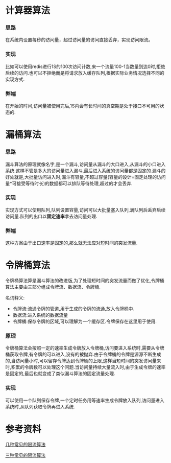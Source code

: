 # 计算器算法
### 思路
在系统内设置每秒的访问量，超过访问量的访问直接丢弃，实现访问限流。

### 实现
比如可以使用redis进行1S的100次访问计数,来一个流量100-1当数量到达0时,拒绝后续的访问.也可以不拒绝而是将请求放入缓存队列,根据实际业务情况选择不同的实现方式.

### 弊端
在开始的时间,访问量被使用完后,1S内会有长时间的真空期是处于接口不可用的状态的.

# 漏桶算法
### 思路
漏斗算法的原理就像名字,是一个漏斗,访问量从漏斗的大口进入,从漏斗的小口进入系统.这样不管是多大的访问量进入漏斗,最后进入系统的访问量都是固定的.漏斗的好处就是,大批量访问进入时,漏斗有容量,不超过容量(容量的设计=固定处理的访问量*可接受等待时长)的数据都可以排队等待处理,超过的才会丢弃.

### 实现
实现方式可以使用队列,队列设置容量,访问可以大批量塞入队列,满队列后丢弃后续访问量.队列的出口以**固定速率**拿去访问量处理.

### 弊端
这种方案由于出口速率是固定的,那么就无法应对短时间的突发流量.

# 令牌桶算法
令牌桶算法算是漏斗算法的改进版,为了处理短时间的突发流量而做了优化,令牌桶算法主要由三部分组成令牌流、数据流、令牌桶.

名词释义:
- 令牌流:流通令牌的管道,用于生成的令牌的流通,放入令牌桶中.
- 数据流:进入系统的数据流量
- 令牌桶:保存令牌的区域,可以理解为一个缓存区.令牌保存在这里用于使用.

### 原理
令牌桶算法会按照一定的速率生成令牌放入令牌桶,访问要进入系统时,需要从令牌桶获取令牌,有令牌的可以进入,没有的被抛弃.由于令牌桶的令牌是源源不断生成的,当访问量小时,可以留存令牌达到令牌桶的上限,这样当短时间的突发访问量来时,积累的令牌数可以处理这个问题.当访问量持续大量流入时,由于生成令牌的速率是固定的,最后也就变成了类似漏斗算法的固定流量处理.

### 实现
可以使用一个队列保存令牌,一个定时任务用等速率生成令牌放入队列,访问量进入系统时,从队列获取令牌再进入系统.

# 参考资料
[几种常见的限流算法](https://zhuanlan.zhihu.com/p/95066428)

[三种常见的限流算法](https://www.cnblogs.com/linjiqin/p/9707713.html)